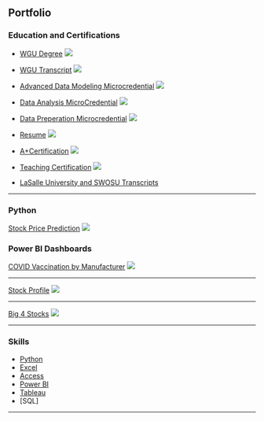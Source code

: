 ## Portfolio
### Education and Certifications
- [WGU Degree](https://github.com/juliewoolslayer/juliewoolslayer.github.io/blob/master/ediploma.pdf)
  <img src="images/WGUDegree.PNG?raw=true"/>
  
- [WGU Transcript](https://github.com/juliewoolslayer/juliewoolslayer.github.io/blob/master/TranscriptunofficialWGU.pdf)
  <img src="images/transcriptWGU.PNG?raw=true"/>
  
- [Advanced Data Modeling Microcredential](https://github.com/juliewoolslayer/juliewoolslayer.github.io/blob/master/images/advdatamodeling.PNG)
  <img src="images/advdatamodeling.PNG?raw=true"/>
  
- [Data Analysis MicroCredential](https://github.com/juliewoolslayer/juliewoolslayer.github.io/blob/master/dataanal.PNG)
  <img src="images/dataanal.PNG?raw=true"/>
  
- [Data Preperation Microcredential](https://github.com/juliewoolslayer/juliewoolslayer.github.io/blob/master/Dataprep.PNG)
  <img src="images/Dataprep.PNG?raw=true"/>
  
- [Resume](https://github.com/juliewoolslayer/juliewoolslayer.github.io/blob/master/DAResumeWoolslayer.docx)
  <img src="images/WGUDegree.PNG?raw=true"/>

- [A+Certification](https://github.com/juliewoolslayer/juliewoolslayer.github.io/blob/master/CompTIA%20A%2B%20ce%20certificate.pdf)
  <img src="images/CompTIA.PNG?raw=true"/>

- [Teaching Certification](https://github.com/juliewoolslayer/juliewoolslayer.github.io/blob/master/SBEC%20Official%20Record%20of%20Educator%20Certificate.pdf)
  <img src="images/teach.PNG?raw=true"/>
  
- [LaSalle University and SWOSU Transcripts](https://github.com/juliewoolslayer/juliewoolslayer.github.io/blob/master/transcriptsLSUandSWOSU.pdf)

 ---

### Python 

[Stock Price Prediction](https://github.com/juliewoolslayer/juliewoolslayer.github.io/blob/master/stockpredictionregressionARIMAfinal.ipynb)
<img src="images/ko.PNG?raw=true"/>
 
### Power BI Dashboards

[COVID Vaccination by Manufacturer](https://app.powerbi.com/links/y-mh4FVzcm?ctid=cfa792cf-7768-4341-8857-81754c2afa1f&pbi_source=linkShare)
<img src="images/vaccinationbymanufacturer.PNG?raw=true"/>
 
---
[Stock Profile](https://github.com/juliewoolslayer/juliewoolslayer.github.io/blob/master/powerbistocksTD.pbix)
<img src="images/Stockprofile.PNG?raw=true"/>

---
[Big 4 Stocks](https://github.com/juliewoolslayer/juliewoolslayer.github.io/blob/master/PowerBIstocksbig4.pbix)
<img src="images/TableJoins.PNG?raw=true"/>

 ---
### Skills

- [Python](https://github.com/juliewoolslayer/juliewoolslayer.github.io/blob/master/stockpredictionregressionARIMAfinal.ipynb)
- [Excel](https://github.com/juliewoolslayer/juliewoolslayer.github.io/blob/master/PowerQueryExcel.xlsx)
- [Access](https://github.com/juliewoolslayer/juliewoolslayer.github.io/blob/master/Access.accdb )
- [Power BI](https://app.powerbi.com/links/y-mh4FVzcm?ctid=cfa792cf-7768-4341-8857-81754c2afa1f&pbi_source=linkShare)
- [Tableau](https://github.com/juliewoolslayer/juliewoolslayer.github.io/blob/master/TableauChurn.twb)
- [SQL]
 

---
 
